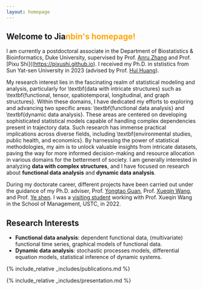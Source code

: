 ```yaml
---
layout: homepage
---
```


## Welcome to Jia<n style="color: orange;">nbin's homepage!

I am currently a postdoctoral associate in the Department of Biostatistics & Bioinformatics, Duke University, supervised by Prof. [Anru Zhang](https://anruzhang.github.io) and Prof. [Pixu Shi]((https://pixushi.github.io). I received my Ph.D. in ststistics from Sun Yat-sen University in 2023 (advised by Prof. [Hui Huang](https://math.sysu.edu.cn/teacher/485)).

My research interest lies in the fascinating realm of statistical modeling and analysis, particularly for \textbf{data with intricate structures} such as \textbf{functional, tensor, spatiotemporal, longitudinal, and graph structures}. Within these domains, I have dedicated my efforts to exploring and advancing two specific areas: \textbf{functional data analysis} and \textbf{dynamic data analysis}. These areas are centered on developing sophisticated statistical models capable of handling complex dependencies present in trajectory data. Such research has immense practical implications across diverse fields, including \textbf{environmental studies, public health, and economics}. By harnessing the power of statistical methodologies, my aim is to unlock valuable insights from intricate datasets, paving the way for more informed decision-making and resource allocation in various domains for the betterment of society.
I am generally interested in analyzing **data with complex structures**, and I have focused on research about **functional data analysis** and **dynamic data analysis**.

During my doctorate career, different projects have been carried out under the guidance of my Ph.D. adviser, Prof. [Yongtao Guan](https://people.miami.edu/profile/yguan@miami.edu),  Prof. [Xueqin Wang](https://bs.ustc.edu.cn/english/profile.php?id=650), and Prof. [Ye shen](https://publichealth.uga.edu/faculty-member/ye-shen/). I was a [visiting student](https://statlab905.github.io/author/jianbin-tan/) working with Prof. Xueqin Wang in the School of Management, USTC, in 2022.

## Research Interests

- **Functional data analysis**: dependent functional data, (multivariate) functional time series, graphical models of functional data.
- **Dynamic data analysis**: stochastic processes models, differential equation models, statistical inference of dynamic systems.


{% include_relative _includes/publications.md %}

{% include_relative _includes/presentation.md %}  
